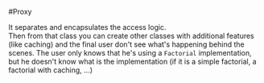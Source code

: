 #Proxy

It separates and encapsulates the access logic.   
Then from that class you can create other classes with additional features (like caching) and the final user don't see what's happening behind the scenes. The user only knows that he's using a `Factorial` implementation, but he doesn't know what is the implementation (if it is a simple factorial, a factorial with caching, ...)